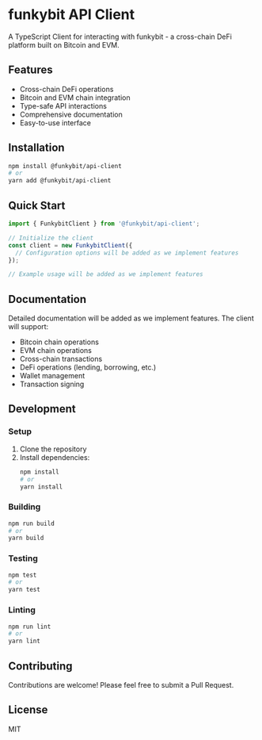 # funkybit API Client

A TypeScript Client for interacting with funkybit - a cross-chain DeFi platform built on Bitcoin and EVM.

## Features

- Cross-chain DeFi operations
- Bitcoin and EVM chain integration
- Type-safe API interactions
- Comprehensive documentation
- Easy-to-use interface

## Installation

```bash
npm install @funkybit/api-client
# or
yarn add @funkybit/api-client
```

## Quick Start

```typescript
import { FunkybitClient } from '@funkybit/api-client';

// Initialize the client
const client = new FunkybitClient({
  // Configuration options will be added as we implement features
});

// Example usage will be added as we implement features
```

## Documentation

Detailed documentation will be added as we implement features. The client will support:

- Bitcoin chain operations
- EVM chain operations
- Cross-chain transactions
- DeFi operations (lending, borrowing, etc.)
- Wallet management
- Transaction signing

## Development

### Setup

1. Clone the repository
2. Install dependencies:
   ```bash
   npm install
   # or
   yarn install
   ```

### Building

```bash
npm run build
# or
yarn build
```

### Testing

```bash
npm test
# or
yarn test
```

### Linting

```bash
npm run lint
# or
yarn lint
```

## Contributing

Contributions are welcome! Please feel free to submit a Pull Request.

## License

MIT 
